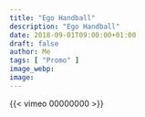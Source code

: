 ```yaml
---
title: "Ego Handball"
description: "Ego Handball"
date: 2018-09-01T09:00:00+01:00
draft: false
author: Me
tags: [ "Promo" ]
image_webp:
image:
---
```


{{< vimeo 00000000 >}}
